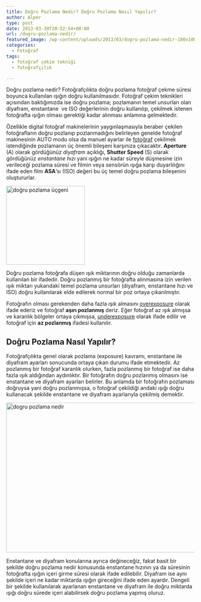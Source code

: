 ```yaml
---
title: Doğru Pozlama Nedir? Doğru Pozlama Nasıl Yapılır?
author: Alper
type: post
date: 2013-03-30T20:52:54+00:00
url: /dogru-pozlama-nedir/
featured_image: /wp-content/uploads/2013/03/dogru-pozlama-nedir-100x100.jpg
categories:
  - Fotoğraf
tags:
  - fotoğraf çekim tekniği
  - fotoğrafçılık

---
```

Doğru pozlama nedir? Fotoğrafçılıkta doğru pozlama fotoğraf çekme süresi boyunca kullanılan ışığın doğru kullanılmasıdır. Fotoğraf çekim teknikleri açısından baktığımızda ise doğru pozlama; pozlamanın temel unsurları olan diyafram, enstantane  ve ISO değerlerinin doğru kullanılıp, çekilmek istenen fotoğrafta ışığın olması gerektiği kadar alınması anlamına gelmektedir.

Özellikle digital fotoğraf makinelerinin yaygınlaşmasıyla beraber çekilen fotoğrafların doğru pozlanıp pozlanmadığını belirleyen genelde fotoğraf makinesinin AUTO modu olsa da manuel ayarlar ile [fotoğraf][1] çekilmek istendiğinde pozlamanın üç önemli bileşeni karşınıza çıkacaktır. **Aperture** (A) olarak gördüğünüz _diyafram_ açıklığı, **Shutter Speed** (S) olarak gördüğünüz _enstantane hızı_ yani ışığın ne kadar süreyle düşmesine izin verileceği pozlama süresi ve filmin veya sensörün ışığa karşı duyarlılığını ifade eden film **ASA**&#8216;sı (ISO) değeri bu üç temel doğru pozlama bileşenini oluştururlar.

<img class=" wp-image-13927 alignright" alt="doğru pozlama üçgeni" src="https://www.murekkep.org/wp-content/uploads/2013/03/pozlama-ucgeni.jpg" width="210" height="210" srcset="https://www.murekkep.org/wp-content/uploads/2013/03/pozlama-ucgeni.jpg 300w, https://www.murekkep.org/wp-content/uploads/2013/03/pozlama-ucgeni-150x150.jpg 150w, https://www.murekkep.org/wp-content/uploads/2013/03/pozlama-ucgeni-250x250.jpg 250w, https://www.murekkep.org/wp-content/uploads/2013/03/pozlama-ucgeni-100x100.jpg 100w, https://www.murekkep.org/wp-content/uploads/2013/03/pozlama-ucgeni-50x50.jpg 50w, https://www.murekkep.org/wp-content/uploads/2013/03/pozlama-ucgeni-200x200.jpg 200w" sizes="(max-width: 210px) 100vw, 210px" /> 

Doğru pozlama fotoğrafa düşen ışık miktarının doğru olduğu zamanlarda kullanılan bir ifadedir. Doğru pozlanmış bir fotoğrafta alınmasına izin verilen ışık miktarı yukarıdaki temel pozlama unsurları (diyafram, enstantane hızı ve ISO) doğru kullanılarak elde edilerek normal bir poz ortaya çıkarılmıştır.

Fotoğrafın olması gerekenden daha fazla ışık almasını <span style="text-decoration: underline;">overexposure</span> olarak ifade ederiz ve fotoğraf **aşırı pozlanmış** deriz. Eğer fotoğraf az ışık almışsa ve karanlık bölgeler ortaya çıkmışsa, <span style="text-decoration: underline;">underexposure</span> olarak ifade edilir ve fotoğraf için **az pozlanmış** ifadesi kullanılır.

## Doğru Pozlama Nasıl Yapılır?

Fotoğrafçılıkta genel olarak pozlama (exposure) kavramı, enstantane ile diyafram ayarları sonucunda ortaya çıkan durumu ifade etmektedir. Az pozlanmış bir fotoğraf karanlık olurken, fazla pozlanmış bir fotoğraf ise daha fazla ışık aldığından aydınlıktır. Bir fotoğrafın doğru pozlanmış olmasını ise enstantane ve diyafram ayarları belirler. Bu anlamda bir fotoğrafın pozlaması doğruysa yani doğru pozlanmışsa, o fotoğraf çekildiği andaki ışığı doğru kullanacak şekilde enstantane ve diyafram ayarlarıyla çekilmiş demektir.

<img class="alignnone size-full wp-image-13926" alt="dogru pozlama nedir" src="https://www.murekkep.org/wp-content/uploads/2013/03/dogru-pozlama-nedir.jpg" width="600" height="400" srcset="https://www.murekkep.org/wp-content/uploads/2013/03/dogru-pozlama-nedir.jpg 600w, https://www.murekkep.org/wp-content/uploads/2013/03/dogru-pozlama-nedir-400x266.jpg 400w, https://www.murekkep.org/wp-content/uploads/2013/03/dogru-pozlama-nedir-50x33.jpg 50w, https://www.murekkep.org/wp-content/uploads/2013/03/dogru-pozlama-nedir-125x83.jpg 125w, https://www.murekkep.org/wp-content/uploads/2013/03/dogru-pozlama-nedir-300x200.jpg 300w" sizes="(max-width: 600px) 100vw, 600px" /> 

Enstantane ve diyafram konularına ayrıca değineceğiz, fakat basit bir şekilde doğru pozlama nedir konusunda enstantane hızının ya da süresinin fotoğrafta ışığın içeri girme süresi olarak ifade edilebilir. Diyafram ise aynı şekilde içeri ne kadar miktarda ışığın gireceğini ifade eden ayardır. Dengeli bir şekilde kullanılarak ayarlanan enstantane ve diyafram ile doğru miktarda ışığı doğru sürede içeri alabilirsek doğru pozlama yapmış oluruz.

 [1]: https://www.murekkep.org/fotograf "fotoğraf"